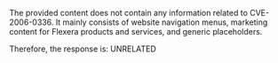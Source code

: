 The provided content does not contain any information related to CVE-2006-0336. It mainly consists of website navigation menus, marketing content for Flexera products and services, and generic placeholders.

Therefore, the response is: UNRELATED